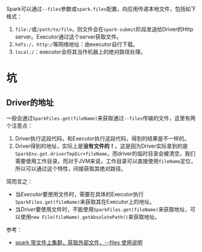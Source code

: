 Spark可以通过`--files`参数或`spark.files`配置，向应用传递本地文件，包括如下格式：
1. `file:/`或`/path/to/file`，则文件会在`spark-submit`阶段发送给Driver的Http server。Executor通过这个server获取文件。
2. `hdfs:/`、`http:/`等网络地址：由executor自行下载。
3. `local:/`：executor会将其当作机器上的绝对路径处理。

# 坑
## Driver的地址
一般会通过`SparkFiles.get(fileName)`来获取通过`--files`传输的文件，这里有两个注意点：
1. Driver执行这段代码，和Executor执行这段代码，得到的结果是不一样的。
2. Driver得到的地址，实际上是**没有文件的！**。这是因为Driver实际拿到的是`SparkEnv.get.driverTmpDir+fileName`，而driver的临时目录会被清空，我们需要使用工作目录。而对于JVM来说，工作目录可以直接使用`fileName`定位，所以可以通过这个特性，间接获取其绝对路径。

简而言之：
- 当*Executor*要使用文件时，需要在具体的Executor执行`SparkFiles.get(fileName)`来获取其在Executor上的地址。
- 当*Driver*要使用文件时，不能使用`SparkFiles.get(fileName)`来获取地址，可以使用`new File(fileName).getAbsolutePath()`来获取地址。

参考：
- [spark 带文件上集群，获取外部文件，--files 使用说明](https://blog.csdn.net/Code_LT/article/details/132225997)